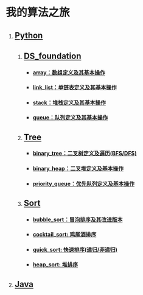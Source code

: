 # 我的算法之旅

1. ## [Python](https://github.com/XiangtingLee/Algorithm/tree/master/Python)
   1. ## [DS_foundation](https://github.com/XiangtingLee/Algorithm/tree/master/Python/DS_foundation)
      - #### [array：数组定义及其基本操作](https://github.com/XiangtingLee/Algorithm/blob/master/Python/DS_foundation/array.py)
      - #### [link_list：单链表定义及其基本操作](https://github.com/XiangtingLee/Algorithm/blob/master/Python/DS_foundation/link_list.py)
      - #### [stack：堆栈定义及其基本操作](https://github.com/XiangtingLee/Algorithm/blob/master/Python/DS_foundation/stack.py)
      - #### [queue：队列定义及其基本操作](https://github.com/XiangtingLee/Algorithm/blob/master/Python/DS_foundation/queue.py)
   2. ## [Tree](https://github.com/XiangtingLee/Algorithm/tree/master/Python/Tree)
      - #### [binary_tree：二叉树定义及遍历(BFS/DFS)](https://github.com/XiangtingLee/Algorithm/blob/master/Python/Tree/binary_tree.py)
      - #### [binary_heap：二叉堆定义及基本操作](https://github.com/XiangtingLee/Algorithm/blob/master/Python/Tree/binary_heap.py)
      - #### [priority_queue：优先队列定义及基本操作](https://github.com/XiangtingLee/Algorithm/blob/master/Python/Tree/priority_queue.py)
   3. ## [Sort](https://github.com/XiangtingLee/Algorithm/tree/master/Python/Sort)
      - #### [bubble_sort：冒泡排序及其改进版本](https://github.com/XiangtingLee/Algorithm/blob/master/Python/Sort/bubble_sort.py)
      - #### [cocktail_sort: 鸡尾酒排序](https://github.com/XiangtingLee/Algorithm/blob/master/Python/Sort/cocktail_sort.py)
      - #### [quick_sort: 快速排序(递归/非递归)](https://github.com/XiangtingLee/Algorithm/blob/master/Python/Sort/quick_sort.py)
      - #### [heap_sort: 堆排序](https://github.com/XiangtingLee/Algorithm/blob/master/Python/Sort/heap_sort.py)
2. ## [Java](https://github.com/XiangtingLee/Algorithm/tree/master/Java)